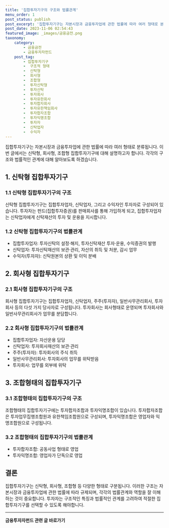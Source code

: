 ```yaml
---
title: '집합투자기구의 구조와 법률관계'
menu_order: 1
post_status: publish
post_excerpt: '집합투자기구는 자본시장과 금융투자업에 관한 법률에 따라 여러 형태로 분류됩니다. 이번 글에서는 신탁형, 회사형, 조합형 집합투자기구에 대해 설명하고자 합니다. 각각의 구조와 법률적인 관계에 대해 알아보도록 하겠습니다.'
post_date: 2023-11-06 02:54:43
featured_image: _images/금융금전.png
taxonomy:
    category:
        - 금융금전
        - 금융투자자펀드
    post_tag:
        - 집합투자기구
        -  구조적 형태
        -  신탁형
        -  회사형
        -  조합형
        -  투자신탁형
        -  투자신탁
        -  투자회사
        -  투자유한회사
        -  투자합자회사
        -  투자유한책임회사
        -  투자합자조합
        -  투자익명조합
        -  투자자
        -  신탁업자
        -  수익자
---
```



집합투자기구는 자본시장과 금융투자업에 관한 법률에 따라 여러 형태로 분류됩니다. 이번 글에서는 신탁형, 회사형, 조합형 집합투자기구에 대해 설명하고자 합니다. 각각의 구조와 법률적인 관계에 대해 알아보도록 하겠습니다.

## 1. 신탁형 집합투자기구

### 1.1 신탁형 집합투자기구의 구조

신탁형 집합투자기구는 집합투자업자, 신탁업자, 그리고 수익자인 투자자로 구성되어 있습니다. 투자자는 펀드(집합투자증권)를 판매회사를 통해 가입하게 되고, 집합투자업자는 신탁업자에게 신탁재산의 투자 및 운용을 지시합니다.

### 1.2 신탁형 집합투자기구의 법률관계

- 집합투자업자: 투자신탁의 설정·해지, 투자신탁재산 투자·운용, 수익증권의 발행
- 신탁업자: 투자신탁재산의 보관·관리, 자산의 취득 및 처분, 감시 업무
- 수익자(투자자): 신탁원본의 상환 및 이익 분배

## 2. 회사형 집합투자기구

### 2.1 회사형 집합투자기구의 구조

회사형 집합투자기구는 집합투자업자, 신탁업자, 주주(투자자), 일반사무관리회사, 투자회사 등의 다섯 가지 당사자로 구성됩니다. 투자회사는 회사형태로 운영되며 투자회사와 일반사무관리회사가 업무를 분담합니다.

### 2.2 회사형 집합투자기구의 법률관계

- 집합투자업자: 자산운용 담당
- 신탁업자: 투자회사재산의 보관·관리
- 주주(투자자): 투자회사의 주식 취득
- 일반사무관리회사: 투자회사의 업무를 위탁받음
- 투자회사: 업무를 외부에 위탁

## 3. 조합형태의 집합투자기구

### 3.1 조합형태의 집합투자기구의 구조

조합형태의 집합투자기구에는 투자합자조합과 투자익명조합이 있습니다. 투자합자조합은 투자업무집행조합원과 유한책임조합원으로 구성되며, 투자익명조합은 영업자와 익명조합원으로 구성됩니다.

### 3.2 조합형태의 집합투자기구의 법률관계

- 투자합자조합: 공동사업 형태로 영업
- 투자익명조합: 영업자가 단독으로 영업

## 결론

집합투자기구는 신탁형, 회사형, 조합형 등 다양한 형태로 구분됩니다. 이러한 구조는 자본시장과 금융투자업에 관한 법률에 따라 규제되며, 각각의 법률관계와 역할을 잘 이해하는 것이 중요합니다. 투자자는 구조적인 특징과 법률적인 관계를 고려하여 적절한 집합투자기구를 선택할 수 있도록 해야합니다.

<!-- wp:separator -->
<hr class="wp-block-separator has-alpha-channel-opacity"/>
<!-- /wp:separator -->

<!-- wp:group {"backgroundColor":"base","layout":{"type":"constrained"}} -->
<div class="wp-block-group has-base-background-color has-background"><!-- wp:paragraph {"align":"center","fontSize":"medium"} -->
<p class="has-text-align-center has-large-font-size"><strong>금융투자자펀드 관련 글 바로가기</strong></p>
<!-- /wp:paragraph -->


<!-- wp:latest-posts
{"categories":[{"id":13443,"count":19,"description":"","link":"https://uknowlaw.com/category/%ea%b8%88%ec%9c%b5%ed%88%ac%ec%9e%90%ec%9e%90%ed%8e%80%eb%93%9c/","name":"금융투자자펀드","slug":"금융투자자펀드","taxonomy":"category","parent":0,"meta":[],"_links":{"self":[{"href":"https://uknowlaw.com/wp-json/wp/v2/categories/13443"}],"collection":[{"href":"https://uknowlaw.com/wp-json/wp/v2/categories"}],"about":[{"href":"https://uknowlaw.com/wp-json/wp/v2/taxonomies/category"}],"wp:post_type":[{"href":"https://uknowlaw.com/wp-json/wp/v2/posts?categories=13443"}],"curies":[{"name":"wp","href":"https://api.w.org/{rel}","templated":true}]}}],"postsToShow":100,"excerptLength":28,"postLayout":"grid","columns":2,"featuredImageAlign":"left","featuredImageSizeSlug":"large","fontSize":"small"} /--></div>
<!-- /wp:group -->